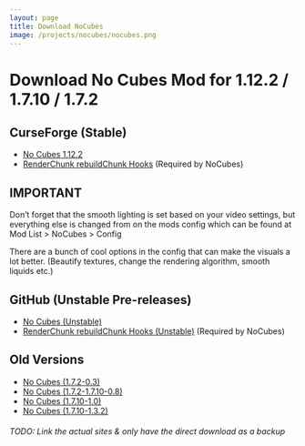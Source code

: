```yaml
---
layout: page
title: Download NoCubes
image: /projects/nocubes/nocubes.png
---
```

# Download No Cubes Mod for 1.12.2 / 1.7.10 / 1.7.2

## CurseForge (Stable)
- [No Cubes 1.12.2](https://minecraft.curseforge.com/projects/nocubes/files)
- [RenderChunk rebuildChunk Hooks](https://minecraft.curseforge.com/projects/renderchunk-rebuildchunk-hooks/files) (Required by NoCubes)

## IMPORTANT
Don’t forget that the smooth lighting is set based on your video settings, but everything else is changed from on the mods config which can be found at Mod List > NoCubes > Config

There are a bunch of cool options in the config that can make the visuals a lot better. (Beautify textures, change the rendering algorithm, smooth liquids etc.)

## GitHub (Unstable Pre-releases)
- [No Cubes (Unstable)](https://github.com/Cadiboo/NoCubes/releases/latest)
- [RenderChunk rebuildChunk Hooks (Unstable)](https://github.com/Cadiboo/RenderChunk-rebuildChunk-Hooks/releases/latest) (Required by NoCubes)

## Old Versions
- [No Cubes (1.7.2-0.3)](/projects/nocubes/download/old/No-Cubes-Mod-1.7.2-0.3.jar)
- [No Cubes (1.7.2-1.7.10-0.8)](/projects/download/old/nocubes/noCubes-1.7.2-1.7.10-0.8.jar)
- [No Cubes (1.7.10-1.0)](/projects/nocubes/download/old/nocubes-1.0.jar)
- [No Cubes (1.7.10-1.3.2)](/projects/nocubes/download/old/[1.7.10]NoCubes1.3.2-Fixed.jar)

###### TODO: Link the actual sites & only have the direct download as a backup